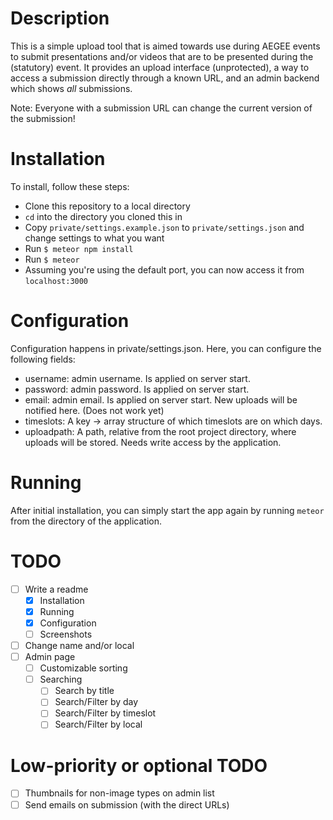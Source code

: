 Description
===========
This is a simple upload tool that is aimed towards use during AEGEE events to submit presentations and/or videos that are to be presented during the (statutory) event. It provides an upload interface (unprotected), a way to access a submission directly through a known URL, and an admin backend which shows *all* submissions.

Note: Everyone with a submission URL can change the current version of the submission!

Installation
============
To install, follow these steps:
 - Clone this repository to a local directory
 - `cd` into the directory you cloned this in
 - Copy `private/settings.example.json` to `private/settings.json` and change settings to what you want
 - Run `$ meteor npm install`
 - Run `$ meteor`
 - Assuming you're using the default port, you can now access it from `localhost:3000`

Configuration
=============
Configuration happens in private/settings.json. Here, you can configure the following fields:
- username: admin username. Is applied on server start.
- password: admin password. Is applied on server start.
- email: admin email. Is applied on server start. New uploads will be notified here. (Does not work yet)
- timeslots: A key -> array structure of which timeslots are on which days.
- uploadpath: A path, relative from the root project directory, where uploads will be stored. Needs write access by the application.

Running
=======
After initial installation, you can simply start the app again by running `meteor` from the directory of the application.

TODO
=====

- [ ] Write a readme
	- [x] Installation
	- [x] Running
	- [x] Configuration
	- [ ] Screenshots
- [ ] Change name and/or local
- [ ] Admin page
	- [ ] Customizable sorting
	- [ ] Searching
		- [ ] Search by title
		- [ ] Search/Filter by day
		- [ ] Search/Filter by timeslot
		- [ ] Search/Filter by local

Low-priority or optional TODO
=================
- [ ] Thumbnails for non-image types on admin list
- [ ] Send emails on submission (with the direct URLs)
